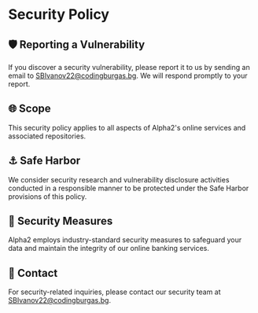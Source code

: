 # Security Policy

## 🛡️ Reporting a Vulnerability

If you discover a security vulnerability, please report it to us by sending an email to SBIvanov22@codingburgas.bg. We will respond promptly to your report.

## 🌐 Scope

This security policy applies to all aspects of Alpha2's online services and associated repositories.

## ⚓ Safe Harbor

We consider security research and vulnerability disclosure activities conducted in a responsible manner to be protected under the Safe Harbor provisions of this policy.

## 🔐 Security Measures

Alpha2 employs industry-standard security measures to safeguard your data and maintain the integrity of our online banking services.

## 📧 Contact

For security-related inquiries, please contact our security team at SBIvanov22@codingburgas.bg.
